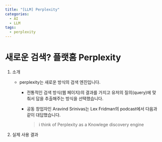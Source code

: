 ```yaml
---
title: "[LLM] Perplexity"
categories:
  - AI
  - LLM
tags:
  - perplexity
---
```


# 새로운 검색? 플랫홈 Perplexity



1. 소개 

   - perplexity는 새로운 방식의 검색 엔진입니다. 

     - 전통적인 검색 방식(웹 페이지)의 결과를 가지고 유저의 질의(query)에 맞춰서 답을 추출해주는 방식을 선택했습니다.

     - 공동 창업자인 Aravind Srinivas는 Lex Fridman의 podcast에서 다음과 같이 대답했습니다.

       > i think of Perplexity as a Knowlege discovery engine

2. 실제 사용 결과
